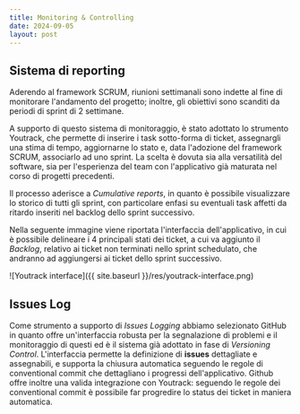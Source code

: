 ```yaml
---
title: Monitoring & Controlling
date: 2024-09-05
layout: post
---
```


## Sistema di reporting

Aderendo al framework SCRUM, riunioni settimanali sono indette al fine di monitorare l'andamento del progetto; inoltre, gli obiettivi sono scanditi da periodi di sprint di 2 settimane.

A supporto di questo sistema di monitoraggio, è stato adottato lo strumento Youtrack, che permette di inserire i task sotto-forma di ticket, assegnargli una stima di tempo, aggiornarne lo stato e, data l'adozione del framework SCRUM, associarlo ad uno sprint. La scelta è dovuta sia alla versatilità del software, sia per l'esperienza del team con l'applicativo già maturata nel corso di progetti precedenti.


Il processo aderisce a _Cumulative reports_, in quanto è possibile visualizzare lo storico di tutti gli sprint, con particolare enfasi su eventuali task affetti da ritardo inseriti nel backlog dello sprint successivo.


Nella seguente immagine viene riportata l'interfaccia dell'applicativo, in cui è possibile delineare i 4 principali stati dei ticket, a cui va aggiunto il _Backlog_, relativo ai ticket non terminati nello sprint schedulato, che andranno ad aggiungersi ai ticket dello sprint successivo.

![Youtrack interface]({{ site.baseurl }}/res/youtrack-interface.png)

## Issues Log

Come strumento a supporto di _Issues Logging_ abbiamo selezionato GitHub in quanto offre un'interfaccia robusta per la segnalazione di problemi e il monitoraggio di questi ed è il sistema già adottato in fase di _Versioning Control_.
L'interfaccia permette la definizione di **issues** dettagliate e assegnabili, e supporta la chiusura automatica seguendo le regole di conventional commit che dettagliano i progressi dell'applicativo.
Github offre inoltre una valida integrazione con Youtrack: seguendo le regole dei conventional commit è possibile far progredire lo status dei ticket in maniera automatica.
